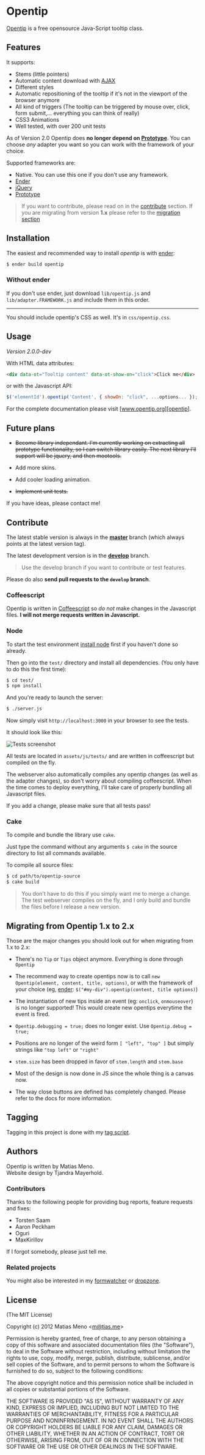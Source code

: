 Opentip
=======

[Opentip][opentip] is a free opensource Java-Script tooltip class.


Features
--------

It supports:

- Stems (little pointers)
- Automatic content download with [AJAX][ajax]
- Different styles
- Automatic repositioning of the tooltip if it's not in the viewport of the browser anymore
- All kind of triggers (The tooltip can be triggered by mouse over, click, form submit,... everything you can think of really)
- CSS3 Animations
- Well tested, with over 200 unit tests

As of Version 2.0 Opentip does **no longer depend on [Prototype]**. You can choose
*any* adapter you want so you can work with the framework of your choice.

Supported frameworks are:

- Native. You can use this one if you don't use any framework.
- [Ender]
- [jQuery]
- [Prototype]


> If you want to contribute, please read on in the [contribute](#contribute)
> section. If you are migrating from version **1.x** please refer to the
> [migration section](#migrating-from-opentip-1x-to-2x)

Installation
------------

The easiest and recommended way to install *opentip* is with [ender]:

```bash
$ ender build opentip
```

### Without ender

If you don't use ender, just download `lib/opentip.js` and `lib/adapter.FRAMEWORK.js`
and include them in this order.

* * *

You should include opentip's CSS as well. It's in `css/opentip.css`.

Usage
-----

*Version 2.0.0-dev*

With HTML data attributes:

```html
<div data-ot="Tooltip content" data-ot-show-on="click">Click me</div>
```

or with the Javascript API:

```js
$('elementId').opentip('Content', { showOn: "click", ...options... });
```

For the complete documentation please visit [www.opentip.org][opentip].


Future plans
------------

- ~~Become library independant. I'm currently working on
  extracting all prototype functionality, so I can switch library easily. The
  next library   I'll support will be jquery, and then mootools.~~

- Add more skins.

- Add cooler loading animation.

- ~~Implement unit tests.~~


If you have ideas, please contact me!


Contribute
----------

The latest stable version is always in the **[master](https://github.com/enyo/opentip)** branch (which always
points at the latest version tag).

The latest development version is in the **[develop](https://github.com/enyo/opentip/tree/develop)** branch.

> Use the develop branch if you want to contribute or test features.

Please do also **send pull requests to the `develop` branch**.

### Coffeescript

Opentip is written in [Coffeescript](http://coffeescript.org) so *do not* make
changes in the Javascript files. **I will not merge requests written in Javascript.**

### Node

To start the test environment [install node](http://nodejs.org) first if you haven't done so already.

Then go into the `test/` directory and install all dependencies. (You only have
to do this the first time):

```bash
$ cd test/
$ npm install
```

And you're ready to launch the server:

```bash
$ ./server.js
```

Now simply visit `http://localhost:3000` in your browser to see the tests.

It should look like this:

![Tests screenshot](https://raw.github.com/enyo/opentip/develop/files/tests.png)

All tests are located in `assets/js/tests/` and are written in coffeescript but
compiled on the fly.

The webserver also automatically compiles any opentip changes (as well as the
adapter changes), so don't worry about compiling coffeescript. When the time comes
to deploy everything, I'll take care of properly bundling all Javascript files.

If you add a change, please make sure that all tests pass!


### Cake

To compile and bundle the library use `cake`.

Just type the command without any arguments `$ cake` in the source directory to list all commands available.

To compile all source files:

```bash
$ cd path/to/opentip-source 
$ cake build
```

> You don't have to do this if you simply want me to merge a change. The test
> webserver compiles on the fly, and I only build and bundle the files before
> I release a new version.


Migrating from Opentip 1.x to 2.x
---------------------------------

Those are the major changes you should look out for when migrating from 1.x to 2.x:

- There's no `Tip` or `Tips` object anymore. Everything is done through
  `Opentip`

- The recommend way to create opentips now is to call
  `new Opentip(element, content, title, options)`, or with the framework of
  your choice (eg, [ender]: `$("#my-div").opentip(content, title options)`)

- The instantiation of new tips inside an event (eg: `onclick`, `onmouseover`)
  is no   longer supported! This would create new opentips everytime the event
  is fired.

- `Opentip.debugging = true;` does no longer exist. Use `Opentip.debug = true;`

- Positions are no longer of the weird form `[ "left", "top" ]` but simply
  strings   like `"top left"` or `"right"`

- `stem.size` has been dropped in favor of `stem.length` and `stem.base`

- Most of the design is now done in JS since the whole thing is a canvas now.

- The way close buttons are defined has completely changed. Please refer to the
  docs for more information.

Tagging
-------

Tagging in this project is done with my [tag script](http://github.com/enyo/tag).


Authors
-------

Opentip is written by Matias Meno.<br>
Website design by Tjandra Mayerhold.

### Contributors

Thanks to the following people for providing bug reports, feature requests and fixes:

- Torsten Saam
- Aaron Peckham
- Oguri
- MaxKirillov

If I forgot somebody, please just tell me.

### Related projects

You might also be interested in my [formwatcher](http://www.formwatcher.org/) or
[dropzone](http://www.dropzonejs.com/).

License
-------
(The MIT License)

Copyright (c) 2012 Matias Meno &lt;m@tias.me&gt;<br>

Permission is hereby granted, free of charge, to any person obtaining a copy of
this software and associated documentation files (the "Software"), to deal in
the Software without restriction, including without limitation the rights to
use, copy, modify, merge, publish, distribute, sublicense, and/or sell copies
of the Software, and to permit persons to whom the Software is furnished to do
so, subject to the following conditions:

The above copyright notice and this permission notice shall be included in all
copies or substantial portions of the Software.

THE SOFTWARE IS PROVIDED "AS IS", WITHOUT WARRANTY OF ANY KIND, EXPRESS OR
IMPLIED, INCLUDING BUT NOT LIMITED TO THE WARRANTIES OF MERCHANTABILITY,
FITNESS FOR A PARTICULAR PURPOSE AND NONINFRINGEMENT. IN NO EVENT SHALL THE
AUTHORS OR COPYRIGHT HOLDERS BE LIABLE FOR ANY CLAIM, DAMAGES OR OTHER
LIABILITY, WHETHER IN AN ACTION OF CONTRACT, TORT OR OTHERWISE, ARISING FROM,
OUT OF OR IN CONNECTION WITH THE SOFTWARE OR THE USE OR OTHER DEALINGS IN THE
SOFTWARE.

[opentip]: http://www.opentip.org/
[prototype]: http://www.prototypejs.org/
[jquery]: http://jquery.com/
[ajax]: http://en.wikipedia.org/wiki/Ajax_(programming)
[excanvas]: http://code.google.com/p/explorercanvas/
[ender]: http://ender.no.de